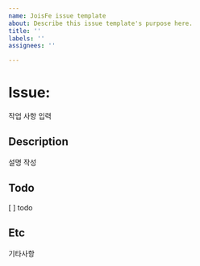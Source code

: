 ```yaml
---
name: JoisFe issue template
about: Describe this issue template's purpose here.
title: ''
labels: ''
assignees: ''

---
```


# Issue: 
작업 사항 입력

## Description
설명 작성
<br>

## Todo
[ ] todo
<br>

## Etc
기타사항
